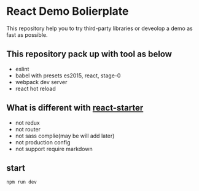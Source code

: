 # React Demo Bolierplate

This repository help you to try third-party libraries or deveolop a demo as fast as possible.

## This repository pack up with tool as below
- eslint
- babel with presets es2015, react, stage-0
- webpack dev server
- react hot reload

## What is different with [react-starter](https://github.com/webpack/react-starter) 
- not redux
- not router
- not sass complie(may be will add later)
- not production config
- not support require markdown

## start
`npm run dev`
